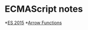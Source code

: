 # ECMAScript notes

*[ES 2015](https://github.com/EricDosReis/es-notes/blob/master/ES2015.md)
 *[Arrow Functions](https://github.com/EricDosReis/es-notes/blob/master/ES2015.md#arrow-functions)
